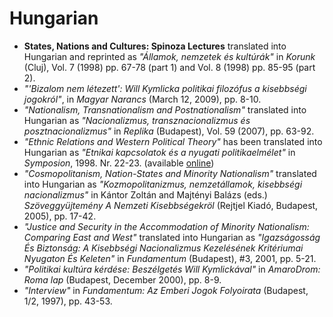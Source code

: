 # Hungarian

- **States, Nations and Cultures: Spinoza Lectures** translated into Hungarian and reprinted as _"Államok, nemzetek és kultúrák"_ in _Korunk_ (Cluj), Vol. 7 (1998) pp. 67-78 (part 1) and Vol. 8 (1998) pp. 85-95 (part 2).
- _"'Bizalom nem létezett': Will Kymlicka politikai filozófus a kisebbségi jogokról"_, in _Magyar Narancs_ (March 12, 2009), pp. 8-10.
- _"Nationalism, Transnationalism and Postnationalism"_ translated into Hungarian as _"Nacionalizmus, transznacionalizmus és posztnacionalizmus"_ in _Replika_ (Budapest), Vol. 59 (2007), pp. 63-92.
- _"Ethnic Relations and Western Political Theory"_ has been translated into Hungarian as _"Etnikai kapcsolatok és a nyugati politikaelmélet"_ in _Symposion_, 1998\. Nr. 22-23\. (available [online](http://www.symposion.org.yu/index.php?page=papersympo&papersympo_id=14&topic_id=165))
- _"Cosmopolitanism, Nation-States and Minority Nationalism"_ translated into Hungarian as _"Kozmopolitanizmus, nemzetállamok, kisebbségi nacionalizmus"_ in Kántor Zoltán and Majtényi Balázs (eds.) _Szöveggyüjtemény A Nemzeti Kisebbségekröl_ (Rejtjel Kiadó, Budapest, 2005), pp. 17-42.
- _"Justice and Security in the Accommodation of Minority Nationalism: Comparing East and West"_ translated into Hungarian as _"Igazságosság És Biztonság: A Kisebbségi Nacionalizmus Kezelésének Kritériumai Nyugaton És Keleten"_ in _Fundamentum_ (Budapest), #3, 2001, pp. 5-21.
- _"Politikai kultúra kérdése: Beszélgetés Will Kymlickával"_ in _AmaroDrom: Roma lap_ (Budapest, December 2000), pp. 8-9.
- _"Interview"_ in _Fundamentum: Az Emberi Jogok Folyoirata_ (Budapest, 1/2, 1997), pp. 43-53.
